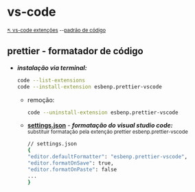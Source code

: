 # vs-code

<sub>[:arrow_upper_left:  vs-code extenções](vsutils.md) --[padrão de código](../../../npm/padroescodigo/readme.md)<sub>

## prettier - formatador de código

- ***instalação via terminal:***
    ```bash
    code --list-extensions
    code --install-extension esbenp.prettier-vscode
    ```
    - remoção:
        ```bash
        code --uninstall-extension esbenp.prettier-vscode
        ```
    - [**settings.json**](../../../utils/ide/vscode/settings.md) - ***formatação do visual studio code:***
    <br/><sup>substituir formatação pela extenção prettier
    esbenp.prettier-vscode</sup>
        ```bash
        // settings.json
        {
        "editor.defaultFormatter": "esbenp.prettier-vscode",
        "editor.formatOnSave": true,
        "editor.formatOnPaste": false
        ...
        }
        ```

<sup></sup>
---
